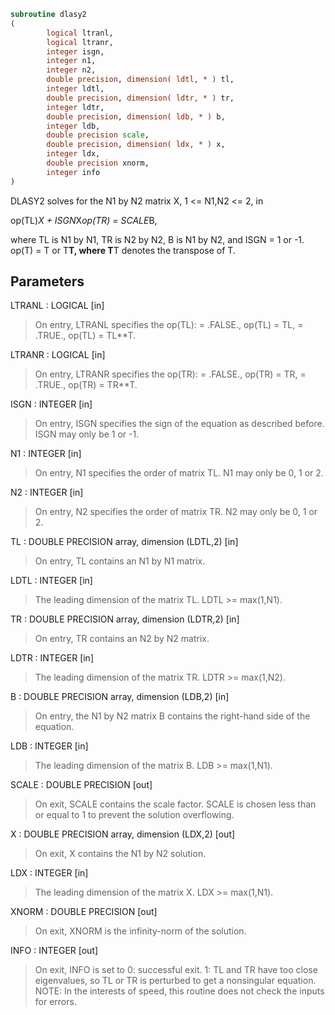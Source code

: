 ```fortran
subroutine dlasy2
(
        logical ltranl,
        logical ltranr,
        integer isgn,
        integer n1,
        integer n2,
        double precision, dimension( ldtl, * ) tl,
        integer ldtl,
        double precision, dimension( ldtr, * ) tr,
        integer ldtr,
        double precision, dimension( ldb, * ) b,
        integer ldb,
        double precision scale,
        double precision, dimension( ldx, * ) x,
        integer ldx,
        double precision xnorm,
        integer info
)
```

DLASY2 solves for the N1 by N2 matrix X, 1 <= N1,N2 <= 2, in

op(TL)*X + ISGN*X*op(TR) = SCALE*B,

where TL is N1 by N1, TR is N2 by N2, B is N1 by N2, and ISGN = 1 or
-1.  op(T) = T or T**T, where T**T denotes the transpose of T.

## Parameters
LTRANL : LOGICAL [in]
> On entry, LTRANL specifies the op(TL):
> = .FALSE., op(TL) = TL,
> = .TRUE., op(TL) = TL**T.

LTRANR : LOGICAL [in]
> On entry, LTRANR specifies the op(TR):
> = .FALSE., op(TR) = TR,
> = .TRUE., op(TR) = TR**T.

ISGN : INTEGER [in]
> On entry, ISGN specifies the sign of the equation
> as described before. ISGN may only be 1 or -1.

N1 : INTEGER [in]
> On entry, N1 specifies the order of matrix TL.
> N1 may only be 0, 1 or 2.

N2 : INTEGER [in]
> On entry, N2 specifies the order of matrix TR.
> N2 may only be 0, 1 or 2.

TL : DOUBLE PRECISION array, dimension (LDTL,2) [in]
> On entry, TL contains an N1 by N1 matrix.

LDTL : INTEGER [in]
> The leading dimension of the matrix TL. LDTL >= max(1,N1).

TR : DOUBLE PRECISION array, dimension (LDTR,2) [in]
> On entry, TR contains an N2 by N2 matrix.

LDTR : INTEGER [in]
> The leading dimension of the matrix TR. LDTR >= max(1,N2).

B : DOUBLE PRECISION array, dimension (LDB,2) [in]
> On entry, the N1 by N2 matrix B contains the right-hand
> side of the equation.

LDB : INTEGER [in]
> The leading dimension of the matrix B. LDB >= max(1,N1).

SCALE : DOUBLE PRECISION [out]
> On exit, SCALE contains the scale factor. SCALE is chosen
> less than or equal to 1 to prevent the solution overflowing.

X : DOUBLE PRECISION array, dimension (LDX,2) [out]
> On exit, X contains the N1 by N2 solution.

LDX : INTEGER [in]
> The leading dimension of the matrix X. LDX >= max(1,N1).

XNORM : DOUBLE PRECISION [out]
> On exit, XNORM is the infinity-norm of the solution.

INFO : INTEGER [out]
> On exit, INFO is set to
> 0: successful exit.
> 1: TL and TR have too close eigenvalues, so TL or
> TR is perturbed to get a nonsingular equation.
> NOTE: In the interests of speed, this routine does not
> check the inputs for errors.
